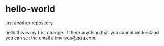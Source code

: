 # hello-world
just another repository

hello this is my frist change. if there anything that you cannot understand you can set the email allmailyou@qqq.com;
